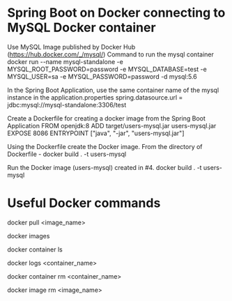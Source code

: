 # Spring Boot on Docker connecting to MySQL Docker container

Use MySQL Image published by Docker Hub (https://hub.docker.com/_/mysql/) Command to run the mysql container docker run --name mysql-standalone -e MYSQL_ROOT_PASSWORD=password -e MYSQL_DATABASE=test -e MYSQL_USER=sa -e MYSQL_PASSWORD=password -d mysql:5.6

In the Spring Boot Application, use the same container name of the mysql instance in the application.properties spring.datasource.url = jdbc:mysql://mysql-standalone:3306/test

Create a Dockerfile for creating a docker image from the Spring Boot Application FROM openjdk:8 ADD target/users-mysql.jar users-mysql.jar EXPOSE 8086 ENTRYPOINT ["java", "-jar", "users-mysql.jar"]

Using the Dockerfile create the Docker image. From the directory of Dockerfile - docker build . -t users-mysql

Run the Docker image (users-mysql) created in #4. docker build . -t users-mysql

# Useful Docker commands

docker pull <image_name> 

docker images

docker container ls

docker logs <container_name>

docker container rm <container_name>

docker image rm <image_name>
